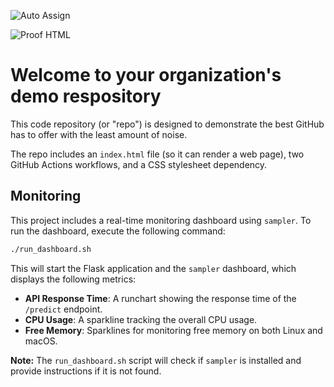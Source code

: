 ![Auto Assign](https://github.com/desci-z/demo-repository/actions/workflows/auto-assign.yml/badge.svg)

![Proof HTML](https://github.com/desci-z/demo-repository/actions/workflows/proof-html.yml/badge.svg)

# Welcome to your organization's demo respository
This code repository (or "repo") is designed to demonstrate the best GitHub has to offer with the least amount of noise.

The repo includes an `index.html` file (so it can render a web page), two GitHub Actions workflows, and a CSS stylesheet dependency.

## Monitoring

This project includes a real-time monitoring dashboard using `sampler`. To run the dashboard, execute the following command:

```bash
./run_dashboard.sh
```

This will start the Flask application and the `sampler` dashboard, which displays the following metrics:

- **API Response Time**: A runchart showing the response time of the `/predict` endpoint.
- **CPU Usage**: A sparkline tracking the overall CPU usage.
- **Free Memory**: Sparklines for monitoring free memory on both Linux and macOS.

**Note:** The `run_dashboard.sh` script will check if `sampler` is installed and provide instructions if it is not found.
